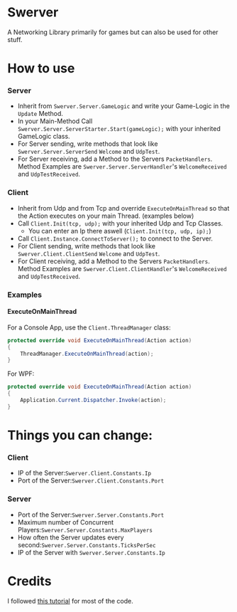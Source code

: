 # Swerver
A Networking Library primarily for games but can also be used for other stuff.

# How to use
### Server
* Inherit from `Swerver.Server.GameLogic` and write your Game-Logic in the `Update` Method.
* In your Main-Method Call `Swerver.Server.ServerStarter.Start(gameLogic);` with your inherited GameLogic class.
* For Server sending, write methods that look like `Swerver.Server.ServerSend` `Welcome` and `UdpTest`.
* For Server receiving, add a Method to the Servers `PacketHandlers`. Method Examples are `Swerver.Server.ServerHandler`'s `WelcomeReceived` and `UdpTestReceived`.
### Client
* Inherit from Udp and from Tcp and override `ExecuteOnMainThread` so that the Action executes on your main Thread. (examples below)
* Call `Client.Init(tcp, udp);` with your inherited Udp and Tcp Classes.
    * You can enter an Ip there aswell (`Client.Init(tcp, udp, ip);`) 
* Call `Client.Instance.ConnectToServer();` to connect to the Server.
* For Client sending, write methods that look like `Swerver.Client.ClientSend` `Welcome` and `UdpTest`.
* For Client receiving, add a Method to the Servers `PacketHandlers`. Method Examples are `Swerver.Client.ClientHandler`'s `WelcomeReceived` and `UdpTestReceived`.
### Examples
#### ExecuteOnMainThread
For a Console App, use the `Client.ThreadManager` class:
```c#
protected override void ExecuteOnMainThread(Action action)
{
    ThreadManager.ExecuteOnMainThread(action);
}
```
For WPF:
```c#
protected override void ExecuteOnMainThread(Action action)
{
    Application.Current.Dispatcher.Invoke(action);
}
```

# Things you can change:
### Client
* IP of the Server:`Swerver.Client.Constants.Ip`
* Port of the Server:`Swerver.Client.Constants.Port`
### Server
* Port of the Server:`Swerver.Server.Constants.Port`
* Maximum number of Concurrent Players:`Swerver.Server.Constants.MaxPlayers`
* How often the Server updates every second:`Swerver.Server.Constants.TicksPerSec`
* IP of the Server with `Swerver.Server.Constants.Ip`

# Credits
I followed [this tutorial](https://www.youtube.com/playlist?list=PLXkn83W0QkfnqsK8I0RAz5AbUxfg3bOQ5) for most of the code.
